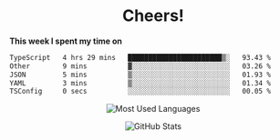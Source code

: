 <h1 align="center">Cheers!</h1>

**This week I spent my time on**
<!--START_SECTION:waka-->

```txt
TypeScript   4 hrs 29 mins   ███████████████████████▒░   93.43 %
Other        9 mins          ▓░░░░░░░░░░░░░░░░░░░░░░░░   03.26 %
JSON         5 mins          ▒░░░░░░░░░░░░░░░░░░░░░░░░   01.93 %
YAML         3 mins          ▒░░░░░░░░░░░░░░░░░░░░░░░░   01.34 %
TSConfig     0 secs          ░░░░░░░░░░░░░░░░░░░░░░░░░   00.05 %
```

<!--END_SECTION:waka-->

<p align="center"><img src="https://github-readme-stats.vercel.app/api/top-langs/?username=thnkrn&layout=compact&hide=html&theme=tokyonight" alt="Most Used Languages" /></p>

<p align="center"><img src="https://github-readme-stats.vercel.app/api?username=thnkrn&show_icons=true&count_private=true&theme=tokyonight&show=reviews&hide_rank=false&rank_icon=github" alt="GitHub Stats" /></p>

<!-- <p align="center"><a href="https://wakatime.com"><img src="https://wakatime.com/share/@thnkrn/40092326-d1bd-471b-89da-9a7c63939402.png" /></p>
 -->
